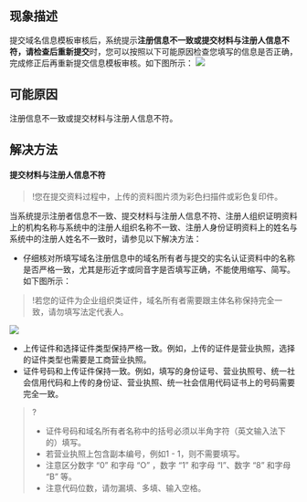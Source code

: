 ## 现象描述
提交域名信息模板审核后，系统提示**注册信息不一致或提交材料与注册人信息不符，请检查后重新提交**时，您可以按照以下可能原因检查您填写的信息是否正确，完成修正后再重新提交信息模板审核。如下图所示：
![](https://qcloudimg.tencent-cloud.cn/raw/a547dec0b4c0dc729bfc582af9e3eb23.png)

## 可能原因
注册信息不一致或提交材料与注册人信息不符。

## 解决方法
#### 提交材料与注册人信息不符
>!您在提交资料过程中，上传的资料图片须为彩色扫描件或彩色复印件。

当系统提示注册者信息不一致、提交材料与注册人信息不符、注册人组织证明资料上的机构名称与系统中的注册人组织名称不一致、注册人身份证明资料上的姓名与系统中的注册人姓名不一致时，请参见以下解决方法：
- 仔细核对所填写域名注册信息中的域名所有者与提交的实名认证资料中的名称是否严格一致，尤其是形近字或同音字是否填写正确，不能使用缩写、简写。如下图所示：
>!若您的证件为企业组织类证件，域名所有者需要跟主体名称保持完全一致，请勿填写法定代表人。
>
 ![](https://main.qcloudimg.com/raw/ea907ade4d8bfca8c9b21bfaa6c06b40.jpg)
- 上传证件和选择证件类型保持严格一致。例如，上传的证件是营业执照，选择的证件类型也需要是工商营业执照。
- 证件号码和上传证件保持一致。例如，填写的身份证号、营业执照号、统一社会信用代码和上传的身份证、营业执照、统一社会信用代码证书上的号码需要完全一致。
>?
>- 证件号码和域名所有者名称中的括号必须以半角字符（英文输入法下的）填写。
>- 若营业执照上包含副本编号，例如1 - 1，则不需要填写。
>- 注意区分数字 “0” 和字母 “O” ，数字 “1” 和字母 “I”、数字 “8” 和字母 “B” 等。
>- 注意代码位数，请勿漏填、多填、输入空格。

